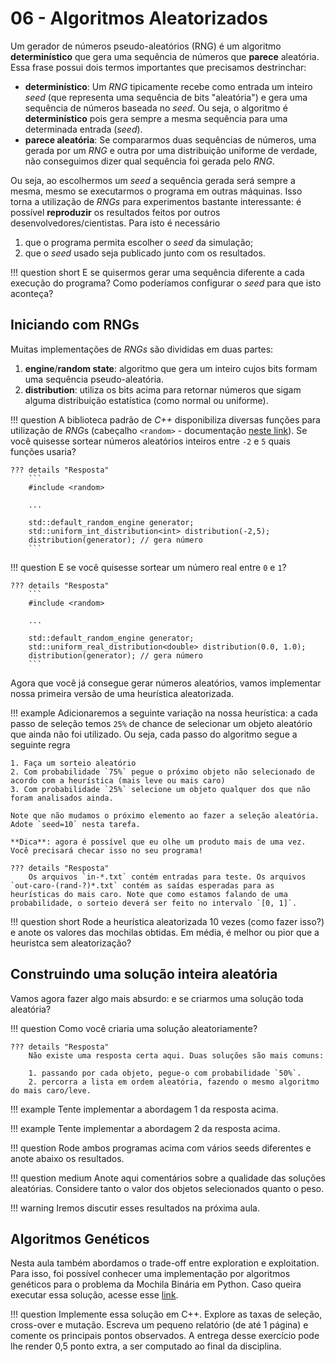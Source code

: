 # 06 - Algoritmos Aleatorizados

Um gerador de números pseudo-aleatórios (RNG) é um algoritmo **determinístico** que gera uma sequência de números que **parece** aleatória. Essa frase possui dois termos importantes que precisamos destrinchar:

* **determinístico**: Um *RNG* tipicamente recebe como entrada um inteiro *seed* (que representa uma sequência de bits "aleatória") e gera uma sequência de números baseada no *seed*. Ou seja, o algoritmo é **determinístico** pois gera sempre a mesma sequência para uma determinada entrada (*seed*).
* **parece aleatória**: Se compararmos duas sequências de números, uma gerada por um *RNG* e outra por uma distribuição uniforme de verdade, não conseguimos dizer qual sequência foi gerada pelo *RNG*.

Ou seja, ao escolhermos um *seed* a sequência gerada será sempre a mesma, mesmo se executarmos o programa em outras máquinas. Isso torna a utilização de *RNGs* para experimentos bastante interessante: é possível **reproduzir** os resultados feitos por outros desenvolvedores/cientistas. Para isto é necessário

1. que o programa permita escolher o *seed* da simulação;
1. que o *seed* usado seja publicado junto com os resultados.

!!! question short
    E se quisermos gerar uma sequência diferente a cada execução do programa? Como poderíamos configurar o *seed* para que isto aconteça?

## Iniciando com RNGs

Muitas implementações de *RNGs*  são divididas em duas partes:

1. **engine**/**random state**: algoritmo que gera um inteiro cujos bits formam uma sequência pseudo-aleatória.
1. **distribution**: utiliza os bits acima para retornar números que sigam alguma distribuição estatística (como normal ou uniforme).

!!! question
    A biblioteca padrão de *C++* disponibiliza diversas funções para utilização de *RNG*s (cabeçalho `<random>` - documentação [neste link](http://cplusplus.com/reference/random/)). Se você quisesse sortear números aleatórios inteiros entre `-2` e `5` quais funções usaria?

    ??? details "Resposta"
        ```
        #include <random>

        ...

        std::default_random_engine generator;
        std::uniform_int_distribution<int> distribution(-2,5);
        distribution(generator); // gera número
        ```

!!! question
    E se você quisesse sortear um número real entre `0` e `1`?

    ??? details "Resposta"
        ```
        #include <random>

        ...

        std::default_random_engine generator;
        std::uniform_real_distribution<double> distribution(0.0, 1.0);
        distribution(generator); // gera número
        ```

Agora que você já consegue gerar números aleatórios, vamos implementar nossa primeira versão de uma heurística aleatorizada.

!!! example
    Adicionaremos a seguinte variação na nossa heurística: a cada passo de seleção temos `25%` de chance de selecionar um objeto aleatório que ainda não foi utilizado. Ou seja, cada passo do algoritmo segue a seguinte regra

    1. Faça um sorteio aleatório
    2. Com probabilidade `75%` pegue o próximo objeto não selecionado de acordo com a heurística (mais leve ou mais caro)
    3. Com probabilidade `25%` selecione um objeto qualquer dos que não foram analisados ainda.

    Note que não mudamos o próximo elemento ao fazer a seleção aleatória. Adote `seed=10` nesta tarefa.

    **Dica**: agora é possível que eu olhe um produto mais de uma vez. Você precisará checar isso no seu programa!

    ??? details "Resposta"
        Os arquivos `in-*.txt` contém entradas para teste. Os arquivos `out-caro-(rand-?)*.txt` contém as saídas esperadas para as heurísticas do mais caro. Note que como estamos falando de uma probabilidade, o sorteio deverá ser feito no intervalo `[0, 1]`.

!!! question short
    Rode a heurística aleatorizada 10 vezes (como fazer isso?) e anote os valores das mochilas obtidas. Em média, é melhor ou pior que a heuristca sem aleatorização?

## Construindo uma solução inteira aleatória

Vamos agora fazer algo mais absurdo: e se criarmos uma solução toda aleatória?

!!! question
    Como você criaria uma solução aleatoriamente?

    ??? details "Resposta"
        Não existe uma resposta certa aqui. Duas soluções são mais comuns:

        1. passando por cada objeto, pegue-o com probabilidade `50%`.
        2. percorra a lista em ordem aleatória, fazendo o mesmo algoritmo do mais caro/leve.

!!! example
    Tente implementar a abordagem 1 da resposta acima.

!!! example
    Tente implementar a abordagem 2 da resposta acima.

!!! question
    Rode ambos programas acima com vários seeds diferentes e anote abaixo os resultados.

!!! question medium
    Anote aqui comentários sobre a qualidade das soluções aleatórias. Considere tanto o valor dos objetos selecionados quanto o peso.

!!! warning
    Iremos discutir esses resultados na próxima aula.


## Algoritmos Genéticos

Nesta aula também abordamos o trade-off entre exploration e exploitation. Para isso, foi possível conhecer uma implementação por algoritmos genéticos para o problema da Mochila Binária em Python. Caso queira executar essa solução, acesse esse [link](https://colab.research.google.com/drive/1MTY0mbwvULHcHUMMi-5FunB0R9jHj9QP?usp=sharing). 

!!! question
    Implemente essa solução em C++. Explore as taxas de seleção, cross-over e mutação. Escreva um pequeno relatório (de até 1 página) e comente os principais pontos observados. A entrega desse exercício pode lhe render 0,5 ponto extra, a ser computado ao final da disciplina. 
